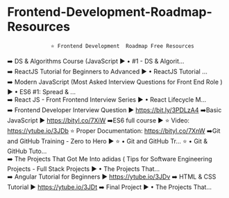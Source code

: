 # Frontend-Development-Roadmap-Resources

                  ⭐ Frontend Development  Roadmap Free Resources
 ➡️ DS & Algorithms Course (JavaScript ►     • #1 - DS & Algorit...  
➡️ ReactJS Tutorial for Beginners to Advanced ►     • ReactJS Tutorial ...   
➡️ Modern JavaScript (Most Asked Interview Questions for Front End Role ) ►     • ES6 #1: Spread & ...   
➡️ React JS - Front Frontend Interview Series ►     • React Lifecycle M...   
➡️ Frontend Developer Interview Question ► https://bit.ly/3PDLzA4 
➡️Basic JavaScript ► https://bityl.co/7XiW 
➡️ES6 full course ► ⭐ Video: https://ytube.io/3JDb ⭐ Proper Documentation: https://bityl.co/7XnW 
➡️Git and GitHub Training - Zero to Hero ► ⭐     • Git and GitHub Tr...   ⭐     • Git & GitHub Tuto...   
➡️ The Projects That Got Me Into adidas ( Tips for Software Engineering Projects - Full Stack Projects ►     • The Projects That...  
 ➡️ Angular Tutorial for Beginners ► https://ytube.io/3JDv 
➡️ HTML & CSS Tutorial ► https://ytube.io/3JDt 
➡️ Final Project ►     • The Projects That...  
